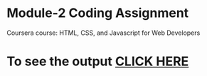 

# Module-2 Coding Assignment

Coursera course: HTML, CSS, and Javascript for Web Developers

# To see the output [CLICK HERE](https://codebreaker-02.github.io/Coursera-Assignment-HTML-CSS-and-Javascript-for-Web-Developers/module-2/index.html)

